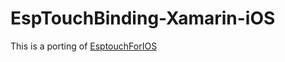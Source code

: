 # EspTouchBinding-Xamarin-iOS

This is a porting of <a href="https://github.com/EspressifApp/EsptouchForIOS.git">EsptouchForIOS</a>
